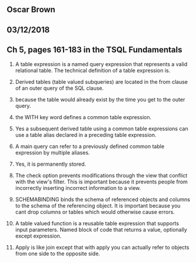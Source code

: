 ## Oscar Brown
## 03/12/2018
## Ch 5, pages 161-183 in the TSQL Fundamentals

1. A table expression is a named query expression that represents a valid relational table. The technical definition of a table expression is.

2. Derived tables (table valued subqueries) are located in the from clause of an outer query of the SQL clause.

3. because the table would already exist by the time you get to the outer query.

4. the WITH key word defines a common table expression.

5. Yes a subsequent derived table using a common table expressions can use a table alias declared in a preceding table expression.

6. A main query can refer to a previously defined common table expression by multiple aliases. 

7. Yes, it is permanently stored.

8. The check option prevents modifications through the view that conflict with the view's filter. This is important because it prevents people from incorrectly inserting incorrect information to a view.

9. SCHEMABINDING binds the schema of referenced objects and columns to the schema of the referencing object. It is important because you cant drop columns or tables which would otherwise cause errors.

10. A table valued function is a reusable table expression that supports input parameters. Named block of code that returns a value, optionally except expression.

11. Apply is like join except that with apply you can actually refer to objects from one side to the opposite side.



